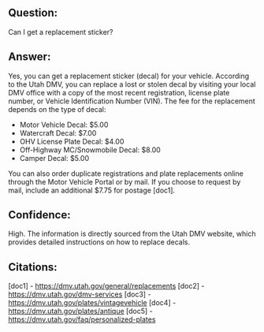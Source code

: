 ## Question:
Can I get a replacement sticker?
## Answer:
Yes, you can get a replacement sticker (decal) for your vehicle. According to the Utah DMV, you can replace a lost or stolen decal by visiting your local DMV office with a copy of the most recent registration, license plate number, or Vehicle Identification Number (VIN). The fee for the replacement depends on the type of decal:

- Motor Vehicle Decal: $5.00
- Watercraft Decal: $7.00
- OHV License Plate Decal: $4.00
- Off-Highway MC/Snowmobile Decal: $8.00
- Camper Decal: $5.00

You can also order duplicate registrations and plate replacements online through the Motor Vehicle Portal or by mail. If you choose to request by mail, include an additional $7.75 for postage [doc1].

## Confidence:
High. The information is directly sourced from the Utah DMV website, which provides detailed instructions on how to replace decals.

## Citations:
[doc1] - https://dmv.utah.gov/general/replacements
[doc2] - https://dmv.utah.gov/dmv-services
[doc3] - https://dmv.utah.gov/plates/vintagevehicle
[doc4] - https://dmv.utah.gov/plates/antique
[doc5] - https://dmv.utah.gov/faq/personalized-plates
